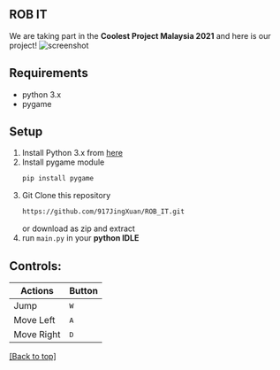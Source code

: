 ## ROB IT 

We are taking part in the **Coolest Project Malaysia 2021** and here is our project!
![screenshot](https://github.com/917JingXuan/ROB_IT/blob/main/Pictures/menu_dark.png)



## Requirements
* python 3.x
* pygame

## Setup
1. Install Python 3.x from [here](https://www.python.org/downloads/)
2. Install pygame module
    ```bash
    pip install pygame
    ```
3. Git Clone this repository
    ```bash
    https://github.com/917JingXuan/ROB_IT.git
    ```
    or download as zip and extract
4. run `main.py` in your **python IDLE**

## Controls: 

| Actions      | Button              |
|--------------|---------------------|
| Jump         | <kbd>W</kbd>        |
| Move Left    | <kbd>A</kbd>        |
| Move Right   | <kbd>D</kbd>        |


[[Back to top]](https://github.com/917JingXuan/ROB_IT#rob-it)